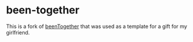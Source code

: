 # been-together

This is a fork of [beenTogether](https://github.com/Lynnze-24/beenTogether) that was used as a template for a gift for my girlfriend.
